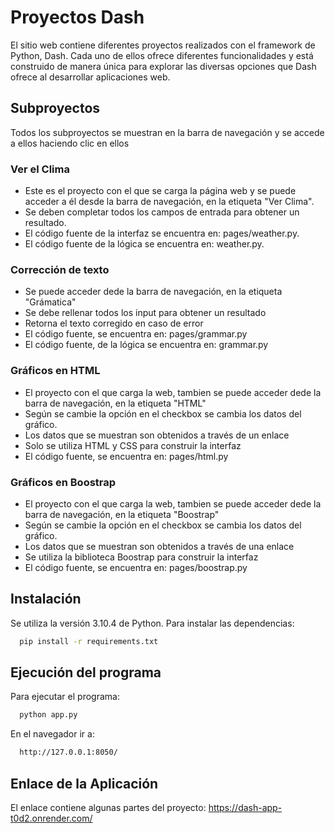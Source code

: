# Proyectos Dash
El sitio web contiene diferentes proyectos realizados con el framework de Python, Dash. Cada uno de ellos ofrece diferentes funcionalidades y está construido de manera única para explorar las diversas opciones que Dash ofrece al desarrollar aplicaciones web.

## Subproyectos

Todos los subproyectos se muestran en la barra de navegación y se accede a ellos haciendo clic en ellos

### Ver el Clima
* Este es el proyecto con el que se carga la página web y se puede acceder a él desde la barra de navegación, en la etiqueta "Ver Clima".
* Se deben completar todos los campos de entrada para obtener un resultado.
* El código fuente de la interfaz se encuentra en: pages/weather.py.
* El código fuente de la lógica se encuentra en: weather.py.


### Corrección de texto
* Se puede acceder dede la barra de navegación, en la etiqueta "Grámatica"
* Se debe rellenar todos los input para obtener un resultado
* Retorna el texto corregido en caso de error
* El código fuente, se encuentra en: pages/grammar.py
* El código fuente, de la lógica se encuentra en: grammar.py

### Gráficos en HTML
* El proyecto con el que carga la web, tambien se puede acceder dede la barra de navegación, en la etiqueta "HTML"
* Según se cambie la opción en el checkbox se cambia los datos del gráfico. 
* Los datos que se muestran son obtenidos a través de un enlace
* Solo se utiliza HTML y CSS para construir la interfaz
* El código fuente, se encuentra en: pages/html.py

### Gráficos en Boostrap
* El proyecto con el que carga la web, tambien se puede acceder dede la barra de navegación, en la etiqueta "Boostrap"
* Según se cambie la opción en el checkbox se cambia los datos del gráfico. 
* Los datos que se muestran son obtenidos a través  de una enlace
* Se utiliza la biblioteca Boostrap para construir la interfaz
* El código fuente, se encuentra en: pages/boostrap.py


## Instalación

Se utiliza la versión 3.10.4 de Python.
Para instalar las dependencias:


```bash
  pip install -r requirements.txt
```
   
## Ejecución del programa

Para ejecutar el programa:
```bash
  python app.py
```
En el navegador ir a:
```bash
  http://127.0.0.1:8050/
```

## Enlace de la Aplicación
El enlace contiene algunas partes del proyecto: https://dash-app-t0d2.onrender.com/ 
